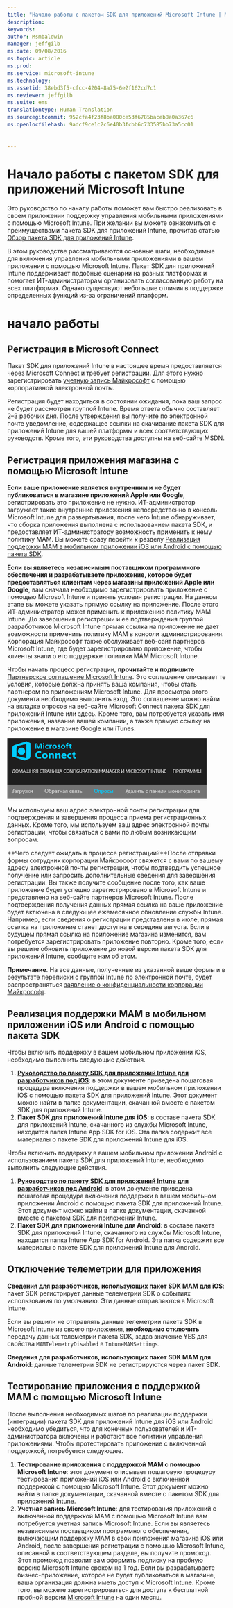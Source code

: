 ```yaml
---
title: "Начало работы с пакетом SDK для приложений Microsoft Intune | Microsoft Intune"
description: 
keywords: 
author: Msmbaldwin
manager: jeffgilb
ms.date: 09/08/2016
ms.topic: article
ms.prod: 
ms.service: microsoft-intune
ms.technology: 
ms.assetid: 38ebd3f5-cfcc-4204-8a75-6e2f162cd7c1
ms.reviewer: jeffgilb
ms.suite: ems
translationtype: Human Translation
ms.sourcegitcommit: 952cfa4f23f8ba080ce53f6785baceb8a0a367c6
ms.openlocfilehash: 9adcf9ce1c2c6e40b3fcbb6c733585bb73a5cc01


---
```


# Начало работы с пакетом SDK для приложений Microsoft Intune

Это руководство по началу работы поможет вам быстро реализовать в своем приложении поддержку управления мобильными приложениями с помощью Microsoft Intune. При желании вы можете ознакомиться с преимуществами пакета SDK для приложений Intune, прочитав статью [Обзор пакета SDK для приложений Intune](intune-app-sdk.md).

В этом руководстве рассматриваются основные шаги, необходимые для включения управления мобильными приложениями в вашем приложении с помощью Microsoft Intune. Пакет SDK для приложений Intune поддерживает подобные сценарии на разных платформах и помогает ИТ-администраторам организовать согласованную работу на всех платформах. Однако существуют небольшие отличия в поддержке определенных функций из-за ограничений платформ.

# начало работы

## Регистрация в Microsoft Connect

Пакет SDK для приложений Intune в настоящее время предоставляется через Microsoft Connect и требует регистрации. Для этого нужно зарегистрировать [учетную запись Майкрософт](https://connect.microsoft.com/ConfigurationManagervnext/InvitationUse.aspx?ProgramID=8967&InvitationID=8967-YJYJ-8G6X) с помощью корпоративной электронной почты.

Регистрация будет находиться в состоянии ожидания, пока ваш запрос не будет рассмотрен группой Intune. Время ответа обычно составляет 2–3 рабочих дня. После утверждения вы получите по электронной почте уведомление, содержащее ссылки на скачивание пакета SDK для приложений Intune для вашей платформы и всех соответствующих руководств. Кроме того, эти руководства доступны на веб-сайте MSDN.

## Регистрация приложения магазина с помощью Microsoft Intune

**Если ваше приложение является внутренним и не будет публиковаться в магазине приложений Apple или Google**, регистрировать это приложение не нужно. ИТ-администратор загружает такие внутренние приложения непосредственно в консоль Microsoft Intune для развертывания, после чего Intune обнаруживает, что сборка приложения выполнена с использованием пакета SDK, и предоставляет ИТ-администратору возможность применить к нему политику MAM. Вы можете сразу перейти к разделу [Реализация поддержки MAM в мобильном приложении iOS или Android с помощью пакета SDK](#enable-your-ios-or-android-mobile-app-for-mam-with-the-sdk).

**Если вы являетесь независимым поставщиком программного обеспечения и разрабатываете приложение, которое будет предоставляться клиентам через магазины приложений Apple или Google**, вам сначала необходимо зарегистрировать приложение с помощью Microsoft Intune и принять условия регистрации. На данном этапе вы можете указать прямую ссылку на приложение. После этого ИТ-администратор может применить к приложению политику MAM Intune. До завершения регистрации и ее подтверждения группой разработчиков Microsoft Intune прямая ссылка на приложение не дает возможности применить политику MAM в консоли администрирования. Корпорация Майкрософт также обслуживает веб-сайт партнеров Microsoft Intune, где будет зарегистрировано приложение, чтобы клиенты знали о его поддержке политики MAM Microsoft Intune.

Чтобы начать процесс регистрации, **прочитайте и подпишите** [Партнерское соглашение Microsoft Intune](https://connect.microsoft.com/ConfigurationManagervnext/Survey/Survey.aspx?SurveyID=17806). Это соглашение описывает те условия, которые должна принять ваша компания, чтобы стать партнером по приложениям Microsoft Intune. Для просмотра этого документа необходимо выполнить вход. Это соглашение можно найти на вкладке опросов на веб-сайте Microsoft Connect пакета SDK для приложений Intune или здесь. Кроме того, вам потребуется указать имя приложения, название вашей компании, а также прямую ссылку на приложение в магазине Google или iTunes.

![Microsoft Connect](../media/microsoft-connect.png)

Мы используем ваш адрес электронной почты регистрации для подтверждения и завершения процесса приема регистрационных данных. Кроме того, мы используем ваш адрес электронной почты регистрации, чтобы связаться с вами по любым возникающим вопросам.

**Чего следует ожидать в процессе регистрации?**После отправки формы сотрудник корпорации Майкрософт свяжется с вами по вашему адресу электронной почты регистрации, чтобы подтвердить успешное получение или запросить дополнительные сведения для завершения регистрации. Вы также получите сообщение после того, как ваше приложение будет успешно зарегистрировано в Microsoft Intune и представлено на веб-сайте партнеров Microsoft Intune. После подтверждения получения данных прямая ссылка на ваше приложение будет включена в следующее ежемесячное обновление службы Intune. Например, если сведения о регистрации представлены в июле, прямая ссылка на приложение станет доступна в середине августа. Если в будущем прямая ссылка на приложение магазина изменится, вам потребуется зарегистрировать приложение повторно. Кроме того, если вы решите обновить приложение до новой версии пакета SDK для приложений Intune, сообщите нам об этом.

**Примечание**. На все данные, полученные из указанной выше формы и в результате переписки с группой Intune по электронной почте, будет распространяться [заявление о конфиденциальности корпорации Майкрософт](https://www.microsoft.com/en-us/privacystatement/default.aspx).

## Реализация поддержки MAM в мобильном приложении iOS или Android с помощью пакета SDK

Чтобы включить поддержку в вашем мобильном приложении iOS, необходимо выполнить следующие действия.

1. **[Руководство по пакету SDK для приложений Intune для разработчиков под iOS](intune-app-sdk-ios.md)**: в этом документе приведена пошаговая процедура включения поддержки в вашем мобильном приложении iOS с помощью пакета SDK для приложений Intune. Этот документ можно найти в папке документации, скачанной вместе с пакетом SDK для приложений Intune.
2. **Пакет SDK для приложений Intune для iOS**: в составе пакета SDK для приложений Intune, скачанного из службы Microsoft Intune, находится папка Intune App SDK for iOS. Эта папка содержит все материалы о пакете SDK для приложений Intune для iOS.

Чтобы включить поддержку в вашем мобильном приложении Android с использованием пакета SDK для приложений Intune, необходимо выполнить следующие действия.

1. **[Руководство по пакету SDK для приложений Intune для разработчиков под Android](intune-app-sdk-android.md)**: в этом документе приведена пошаговая процедура включения поддержки в вашем мобильном приложении Android с помощью пакета SDK для приложений Intune. Этот документ можно найти в папке документации, скачанной вместе с пакетом SDK для приложений Intune.
2. **Пакет SDK для приложений Intune для Android**: в составе пакета SDK для приложений Intune, скачанного из службы Microsoft Intune, находится папка Intune App SDK for Android. Эта папка содержит все материалы о пакете SDK для приложений Intune для Android.

## Отключение телеметрии для приложения

**Сведения для разработчиков, использующих пакет SDK MAM для iOS**: пакет SDK регистрирует данные телеметрии SDK о событиях использования по умолчанию. Эти данные отправляются в Microsoft Intune.

Если вы решили не отправлять данные телеметрии пакета SDK в Microsoft Intune из своего приложения, **необходимо отключить** передачу данных телеметрии пакета SDK, задав значение YES для свойства `MAMTelemetryDisabled` в `IntuneMAMSettings`.

**Сведения для разработчиков, использующих пакет SDK MAM для Android**: данные телеметрии SDK не регистрируются через пакет SDK.

## Тестирование приложения с поддержкой MAM с помощью Microsoft Intune

После выполнения необходимых шагов по реализации поддержки (интеграции) пакета SDK для приложений Intune для iOS или Android необходимо убедиться, что для конечных пользователей и ИТ-администратора включены и работают все политики управления приложениями. Чтобы протестировать приложение с включенной поддержкой, потребуется следующее.

1. **Тестирование приложения с поддержкой MAM с помощью Microsoft Intune**: этот документ описывает пошаговую процедуру тестирования приложений iOS или Android с включенной поддержкой с помощью Microsoft Intune. Этот документ можно найти в папке документации, скачанной вместе с пакетом SDK для приложений Intune.
2. **Учетная запись Microsoft Intune**: для тестирования приложений с включенной поддержкой MAM с помощью Microsoft Intune вам потребуется учетная запись Microsoft Intune. Если вы являетесь независимым поставщиком программного обеспечения, включающим поддержку MAM в свои приложения магазина iOS или Android, после завершения регистрации с помощью Microsoft Intune, описанной в соответствующем разделе, вы получите промокод. Этот промокод позволит вам оформить подписку на пробную версию Microsoft Intune сроком на 1 год. Если вы разрабатываете бизнес-приложение, которое не будет публиковаться в магазине, ваша организация должна иметь доступ к Microsoft Intune. Кроме того, вы можете зарегистрироваться для доступа к бесплатной пробной версии [Microsoft Intune](https://portal.office.com/Signup/Signup.aspx?OfferId=40BE278A-DFD1-470a-9EF7-9F2596EA7FF9&dl=INTUNE_A&ali=1#0) на один месяц.




<!--HONumber=Sep16_HO2-->


